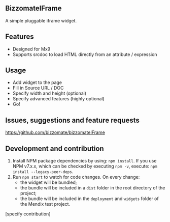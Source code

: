 ## BizzomateIFrame
A simple pluggable iframe widget.

## Features
- Designed for Mx9
- Supports srcdoc to load HTML directly from an attribute / expression

## Usage
- Add widget to the page
- Fill in Source URL / DOC
- Specify width and height (optional)
- Specify advanced features (highly optional)
- Go!

## Issues, suggestions and feature requests
https://github.com/bizzomate/bizzomateIFrame

## Development and contribution

1. Install NPM package dependencies by using: `npm install`. If you use NPM v7.x.x, which can be checked by executing `npm -v`, execute: `npm install --legacy-peer-deps`.
1. Run `npm start` to watch for code changes. On every change:
    - the widget will be bundled;
    - the bundle will be included in a `dist` folder in the root directory of the project;
    - the bundle will be included in the `deployment` and `widgets` folder of the Mendix test project.

[specify contribution]
